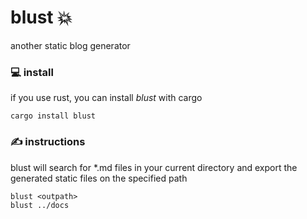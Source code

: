 # blust 💥

another static blog generator

### 💻 install
if you use rust, you can install *blust* with cargo

```
cargo install blust
```

### ✍️ instructions
blust will search for \*.md files in your current directory and export the generated static files on the specified path

```
blust <outpath>
blust ../docs
```
